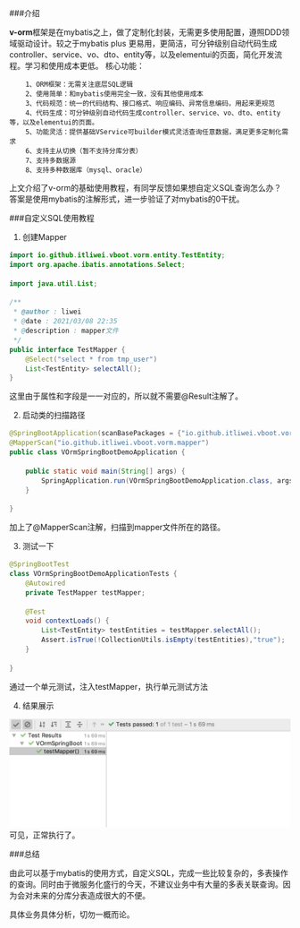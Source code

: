 ###介绍

**v-orm**框架是在mybatis之上，做了定制化封装，无需更多使用配置，遵照DDD领域驱动设计。较之于mybatis plus 更易用，更简洁，可分钟级别自动代码生成controller、service、vo、dto、entity等，以及elementui的页面，简化开发流程。学习和使用成本更低。
    核心功能：
    
        1、ORM框架：无需关注底层SQL逻辑
        2、使用简单：和mybatis使用完全一致，没有其他使用成本
        3、代码规范：统一的代码结构、接口格式、响应编码、异常信息编码，用起来更规范
        4、代码生成：可分钟级别自动代码生成controller、service、vo、dto、entity等，以及elementui的页面。
        5、功能灵活：提供基础VService可builder模式灵活查询任意数据，满足更多定制化需求
        6、支持主从切换（暂不支持分库分表）
        7、支持多数据源
        8、支持多种数据库（mysql、oracle）

上文介绍了v-orm的基础使用教程，有同学反馈如果想自定义SQL查询怎么办？
答案是使用mybatis的注解形式，进一步验证了对mybatis的0干扰。

###自定义SQL使用教程

1.  创建Mapper

```java
import io.github.itliwei.vboot.vorm.entity.TestEntity;
import org.apache.ibatis.annotations.Select;

import java.util.List;

/**
 * @author : liwei
 * @date : 2021/03/08 22:35
 * @description : mapper文件
 */
public interface TestMapper {
    @Select("select * from tmp_user")
    List<TestEntity> selectAll();
}

```
这里由于属性和字段是一一对应的，所以就不需要@Result注解了。

2.  启动类的扫描路径

```java
@SpringBootApplication(scanBasePackages = {"io.github.itliwei.vboot.vorm.orm","io.github.itliwei.vboot.vorm"})
@MapperScan("io.github.itliwei.vboot.vorm.mapper")
public class VOrmSpringBootDemoApplication {

    public static void main(String[] args) {
        SpringApplication.run(VOrmSpringBootDemoApplication.class, args);
    }

}
```
加上了@MapperScan注解，扫描到mapper文件所在的路径。

3.  测试一下

```java
@SpringBootTest
class VOrmSpringBootDemoApplicationTests {
    @Autowired
    private TestMapper testMapper;

    @Test
    void contextLoads() {
        List<TestEntity> testEntities = testMapper.selectAll();
        Assert.isTrue(!CollectionUtils.isEmpty(testEntities),"true");
    }

}
```
通过一个单元测试，注入testMapper，执行单元测试方法



4. 结果展示

 ![avatar](../../img/20210308225222.jpg)
 可见，正常执行了。
 
 ###总结
 
 由此可以基于mybatis的使用方式，自定义SQL，完成一些比较复杂的，多表操作的查询。同时由于微服务化盛行的今天，不建议业务中有大量的多表关联查询。因为会对未来的分库分表造成很大的不便。
 
 具体业务具体分析，切勿一概而论。
 
 